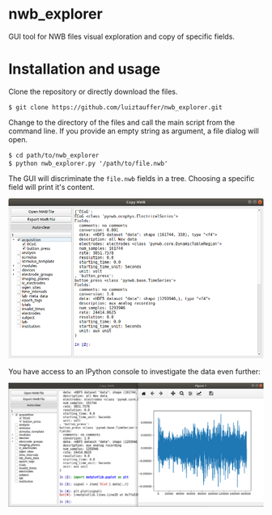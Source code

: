 # nwb_explorer
GUI tool for NWB files visual exploration and copy of specific fields.

# Installation and usage
Clone the repository or directly download the files. 
```
$ git clone https://github.com/luiztauffer/nwb_explorer.git
```
Change to the directory of the files and call the main script from the command line. If you provide an empty string as argument, a file dialog will open.
```
$ cd path/to/nwb_explorer
$ python nwb_explorer.py '/path/to/file.nwb'
```

The GUI will discriminate the `file.nwb` fields in a tree. Choosing a specific field will print it's content. 

![screenshot1](media/screenshot_1.png)


You have access to an IPython console to investigate the data even further:

![screenshot2](media/screenshot_2.png)
